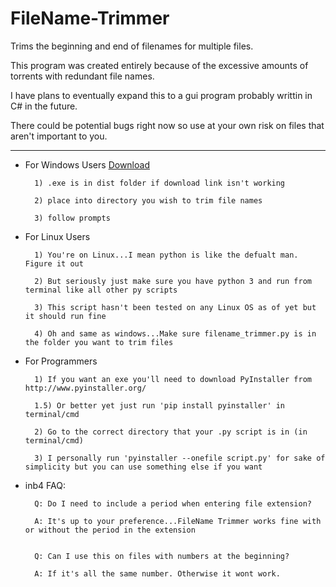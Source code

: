 # FileName-Trimmer
Trims the beginning and end of filenames for multiple files. 

This program was created entirely because of the excessive amounts of torrents with redundant file names. 

I have plans to eventually expand this to a gui program probably writtin in C# in the future. 

There could be potential bugs right now so use at your own risk on files that aren't important to you. 
************************************************************
- For Windows Users [Download](https://github.com/Novaki92/FileName-Trimmer/raw/master/dist/filename_trimmer.exe)

        1) .exe is in dist folder if download link isn't working

        2) place into directory you wish to trim file names

        3) follow prompts

    
- For Linux Users

        1) You're on Linux...I mean python is like the defualt man. Figure it out 

        2) But seriously just make sure you have python 3 and run from terminal like all other py scripts

        3) This script hasn't been tested on any Linux OS as of yet but it should run fine

        4) Oh and same as windows...Make sure filename_trimmer.py is in the folder you want to trim files
    
 
- For Programmers

        1) If you want an exe you'll need to download PyInstaller from http://www.pyinstaller.org/ 
        
        1.5) Or better yet just run 'pip install pyinstaller' in terminal/cmd

        2) Go to the correct directory that your .py script is in (in terminal/cmd)

        3) I personally run 'pyinstaller --onefile script.py' for sake of simplicity but you can use something else if you want

- inb4 FAQ:

        Q: Do I need to include a period when entering file extension?

        A: It's up to your preference...FileName Trimmer works fine with or without the period in the extension
        
        
        Q: Can I use this on files with numbers at the beginning? 
        
        A: If it's all the same number. Otherwise it wont work. 
